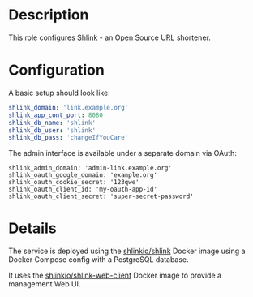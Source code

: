 # Description

This role configures [Shlink](https://shlink.io/) - an Open Source URL shortener.

# Configuration

A basic setup should look like:
```yaml
shlink_domain: 'link.example.org'
shlink_app_cont_port: 8080
shlink_db_name: 'shlink'
shlink_db_user: 'shlink'
shlink_db_pass: 'changeIfYouCare'
```
The admin interface is available under a separate domain via OAuth:
```
shlink_admin_domain: 'admin-link.example.org'
shlink_oauth_google_domain: 'example.org'
shlink_oauth_cookie_secret: '123qwe'
shlink_oauth_client_id: 'my-oauth-app-id'
shlink_oauth_client_secret: 'super-secret-password'
```

# Details

The service is deployed using the [shlinkio/shlink](https://hub.docker.com/r/shlinkio/shlink) Docker image using a Docker Compose config with a PostgreSQL database.

It uses the [shlinkio/shlink-web-client](https://hub.docker.com/r/shlinkio/shlink-web-client) Docker image to provide a management Web UI.
